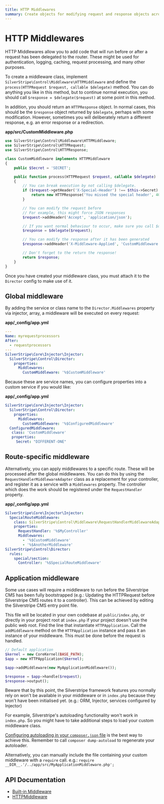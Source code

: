 ```yaml
---
title: HTTP Middlewares
summary: Create objects for modifying request and response objects across controllers.
---
```


# HTTP Middlewares

HTTP Middlewares allow you to add code that will run before or after a request has been delegated to the router. These might be used for
authentication, logging, caching, request processing, and many other purposes.

To create a middleware class, implement `SilverStripe\Control\Middleware\HTTPMiddleware` and define the
`process(HTTPRequest $request, callable $delegate)` method. You can do anything you like in this
method, but to continue normal execution, you should call `$response = $delegate($request)`
at some point in this method.

In addition, you should return an `HTTPResponse` object. In normal cases, this should be the
`$response` object returned by `$delegate`, perhaps with some modification. However, sometimes you
will deliberately return a different response, e.g. an error response or a redirection.

**app/src/CustomMiddleware.php**

```php
use SilverStripe\Control\Middleware\HTTPMiddleware;
use SilverStripe\Control\HTTPRequest;
use SilverStripe\Control\HTTPResponse;

class CustomMiddleware implements HTTPMiddleware
{
    public $Secret = 'SECRET';

    public function process(HTTPRequest $request, callable $delegate)
    {
        // You can break execution by not calling $delegate.
        if ($request->getHeader('X-Special-Header') !== $this->Secret) {
            return new HTTPResponse('You missed the special header', 400);
        }

        // You can modify the request before
        // For example, this might force JSON responses
        $request->addHeader('Accept', 'application/json');

        // If you want normal behaviour to occur, make sure you call $delegate($request)
        $response = $delegate($request);

        // You can modify the response after it has been generated
        $response->addHeader('X-Middleware-Applied', 'CustomMiddleware');

        // Don't forget to the return the response!
        return $response;
    }
}
```

Once you have created your middleware class, you must attach it to the `Director` config to make
use of it.

## Global middleware

By adding the service or class name to the `Director.Middlewares` property via injector,
array, a middleware will be executed on every request:

**app/_config/app.yml**


```yaml
---
Name: myrequestprocessors
After:
  - requestprocessors
---
SilverStripe\Core\Injector\Injector:
  SilverStripe\Control\Director:
    properties:
      Middlewares:
        CustomMiddleware: '%$CustomMiddleware'
```


Because these are service names, you can configure properties into a custom service if you would
like:

**app/_config/app.yml**

```yaml
SilverStripe\Core\Injector\Injector:
  SilverStripe\Control\Director:
    properties:
      Middlewares:
        CustomMiddleware: '%$ConfiguredMiddleware'
  ConfiguredMiddleware:
   class: 'CustomMiddleware'
   properties:
     Secret: "DIFFERENT-ONE"
```

## Route-specific middleware

Alternatively, you can apply middlewares to a specific route. These will be processed after the
global middlewares. You can do this by using the `RequestHandlerMiddlewareAdapter` class
as a replacement for your controller, and register it as a service with a `Middlewares`
property. The controller which does the work should be registered under the
`RequestHandler` property.

**app/_config/app.yml**

```yaml
SilverStripe\Core\Injector\Injector:
  SpecialRouteMiddleware:
    class: SilverStripe\Control\Middleware\RequestHandlerMiddlewareAdapter
    properties:
      RequestHandler: '%$MyController'
      Middlewares:
        - '%$CustomMiddleware'
        - '%$AnotherMiddleware'
SilverStripe\Control\Director:
  rules:
    special/section:
      Controller: '%$SpecialRouteMiddleware'
```

## Application middleware

Some use cases will require a middleware to run before the Silverstripe CMS has been fully bootstrapped (e.g.: Updating 
the HTTPRequest before Silverstripe CMS routes it to a controller). This can be achieved by editing the Silverstripe 
CMS entry point file.

This file will be located in your own codebase at `public/index.php`, or directly in your project root at `index.php` 
if your project doesn't use the public web root. Find the line that instantiate `HTTPApplication`. Call the 
`addMiddleware` method on the `HTTPApplication` instance and pass it an instance of your middleware. This must be done
before the request is handled.

```php
// Default application
$kernel = new CoreKernel(BASE_PATH);
$app = new HTTPApplication($kernel);

$app->addMiddleware(new MyApplicationMiddleware());

$response = $app->handle($request);
$response->output();
```

Beware that by this point, the Silverstripe framework features you normally rely on won't be 
available in your middleware or in `index.php` because they won't have been initialised yet. (e.g.: ORM, Injector, services configured by Injector)

For example, Silverstripe's autoloading functionality won't work in `index.php`. So you might have to take additional
steps to load your custom middleware class.

[Configuring autoloading in your `composer.json` file](https://getcomposer.org/doc/04-schema.md#autoload) is the best
way to achieve this. Remember to call `composer dump-autoload` to regenerate your autoloader. 

Alternatively, you can manually include the file containing your custom middleware with a `require` call. e.g.: 
`require __DIR__.'/../app/src/MyApplicationMiddleware.php';`

## API Documentation

* [Built-in Middleware](/developer_guides/controllers/builtin_middlewares)
* [HTTPMiddleware](api:SilverStripe\Control\Middleware\HTTPMiddleware)
